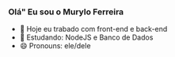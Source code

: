 ### Olá" Eu sou o Murylo Ferreira

- 🔭 Hoje eu trabado com front-end e back-end
- 🌱 Estudando: NodeJS e Banco de Dados
- 😄 Pronouns: ele/dele
